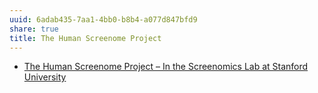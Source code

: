 ```yaml
---
uuid: 6adab435-7aa1-4bb0-b8b4-a077d847bfd9
share: true
title: The Human Screenome Project
---
```

* [The Human Screenome Project – In the Screenomics Lab at Stanford University](http://screenomics.stanford.edu/?fbclid=IwAR3CKWhcIcJlk3DfhDto_GPsjkxwf_9vi2bdqWA6u0_Foz2enhQ3InZ9NeY)